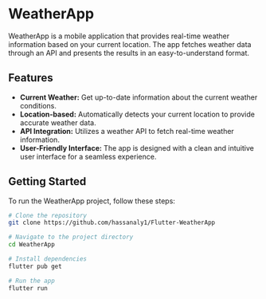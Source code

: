 # WeatherApp

WeatherApp is a mobile application that provides real-time weather information based on your current location. The app fetches weather data through an API and presents the results in an easy-to-understand format.

## Features

- **Current Weather:** Get up-to-date information about the current weather conditions.
- **Location-based:** Automatically detects your current location to provide accurate weather data.
- **API Integration:** Utilizes a weather API to fetch real-time weather information.
- **User-Friendly Interface:** The app is designed with a clean and intuitive user interface for a seamless experience.

## Getting Started

To run the WeatherApp project, follow these steps:

```bash
# Clone the repository
git clone https://github.com/hassanaly1/Flutter-WeatherApp

# Navigate to the project directory
cd WeatherApp

# Install dependencies
flutter pub get

# Run the app
flutter run
